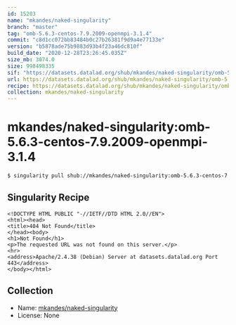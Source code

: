 ```yaml
---
id: 15203
name: "mkandes/naked-singularity"
branch: "master"
tag: "omb-5.6.3-centos-7.9.2009-openmpi-3.1.4"
commit: "c8d1cc072bb83484b0c27b26381f9d9a4e77133e"
version: "b5878ade75b9883d93b4f23a46dc810f"
build_date: "2020-12-28T23:26:45.035Z"
size_mb: 3074.0
size: 998498335
sif: "https://datasets.datalad.org/shub/mkandes/naked-singularity/omb-5.6.3-centos-7.9.2009-openmpi-3.1.4/2020-12-28-c8d1cc07-b5878ade/b5878ade75b9883d93b4f23a46dc810f.sif"
url: https://datasets.datalad.org/shub/mkandes/naked-singularity/omb-5.6.3-centos-7.9.2009-openmpi-3.1.4/2020-12-28-c8d1cc07-b5878ade/
recipe: https://datasets.datalad.org/shub/mkandes/naked-singularity/omb-5.6.3-centos-7.9.2009-openmpi-3.1.4/2020-12-28-c8d1cc07-b5878ade/Singularity
collection: mkandes/naked-singularity
---
```


# mkandes/naked-singularity:omb-5.6.3-centos-7.9.2009-openmpi-3.1.4

```bash
$ singularity pull shub://mkandes/naked-singularity:omb-5.6.3-centos-7.9.2009-openmpi-3.1.4
```

## Singularity Recipe

```singularity
<!DOCTYPE HTML PUBLIC "-//IETF//DTD HTML 2.0//EN">
<html><head>
<title>404 Not Found</title>
</head><body>
<h1>Not Found</h1>
<p>The requested URL was not found on this server.</p>
<hr>
<address>Apache/2.4.38 (Debian) Server at datasets.datalad.org Port 443</address>
</body></html>
```

## Collection

 - Name: [mkandes/naked-singularity](https://github.com/mkandes/naked-singularity)
 - License: None


